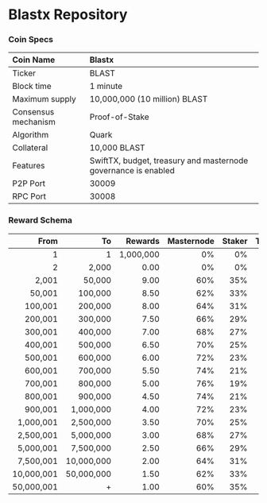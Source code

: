 # Blastx Repository

### Coin Specs

Coin Name | Blastx
:--- | :---
Ticker | BLAST
Block time | 1 minute
Maximum supply | 10,000,000 (10 million) BLAST
Consensus mechanism | Proof-of-Stake
Algorithm | Quark
Collateral | 10,000 BLAST
Features | SwiftTX, budget, treasury and masternode governance is enabled
P2P Port | 30009
RPC Port | 30008

### Reward Schema

From | To | Rewards | Masternode | Staker | Treasury
---: | ---: | ---: | ---: | ---: | ---:
1         | 1         | 1,000,000 | 0%  | 0%  | 0%
2         | 2,000     | 0.00      | 0%  | 0%  | 0%
2,001     | 50,000    | 9.00      | 60% | 35% | 5%
50,001    | 100,000   | 8.50      | 62% | 33% | 5%
100,001   | 200,000   | 8.00      | 64% | 31% | 5%
200,001   | 300,000   | 7.50      | 66% | 29% | 5%
300,001   | 400,000   | 7.00      | 68% | 27% | 5%
400,001   | 500,000   | 6.50      | 70% | 25% | 5%
500,001   | 600,000   | 6.00      | 72% | 23% | 5%
600,001   | 700,000   | 5.50      | 74% | 21% | 5%
700,001   | 800,000   | 5.00      | 76% | 19% | 5%
800,001   | 900,000   | 4.50      | 74% | 21% | 5%
900,001   | 1,000,000 | 4.00      | 72% | 23% | 5%
1,000,001 | 2,500,000 | 3.50      | 70% | 25% | 5%
2,500,001 | 5,000,000 | 3.00      | 68% | 27% | 5%
5,000,001 | 7,500,000 | 2.50      | 66% | 29% | 5%
7,500,001 | 10,000,000 | 2.00      | 64% | 31% | 5%
10,000,001 | 50,000,000 | 1.50      | 62% | 33% | 5%
50,000,001 | +         | 1.00      | 60% | 35% | 5%










